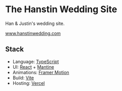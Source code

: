 # The Hanstin Wedding Site

Han & Justin's wedding site.

www.hanstinwedding.com

## Stack

- Language: [TypeScript](https://www.typescriptlang.org/)
- UI: [React](https://reactjs.org/) + [Mantine](https://mantine.dev/)
- Animations: [Framer Motion](https://www.framer.com/motion/)
- Build: [Vite](https://vitejs.dev/)
- Hosting: [Vercel](https://vercel.com/)
